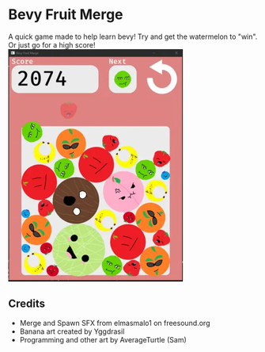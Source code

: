 # Bevy Fruit Merge
A quick game made to help learn bevy! Try and get the watermelon to "win". Or just go for a high score!
![image info](./branding/screen_shot.png)
## Credits
- Merge and Spawn SFX from elmasmalo1 on freesound.org
- Banana art created by Yggdrasil
- Programming and other art by AverageTurtle (Sam)
